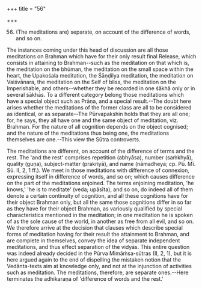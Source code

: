 +++
title = "56"

+++


56. (The meditations are) separate, on account of the difference of words, and so on.

The instances coming under this head of discussion are all those meditations on Brahman which have for their only result final Release, which consists in attaining to Brahman--such as the meditation on that which is, the meditation on the bhūman, the meditation on the small space within the heart, the Upakośala meditation, the Śāṇḍilya meditation, the meditation on Vaiśvānara, the meditation on the Self of bliss, the meditation on the Imperishable, and others--whether they be recorded in one śākhā only or in several śākhās. To a different category belong those meditations which have a special object such as Prāṇa, and a special result.--The doubt here arises whether the meditations of the former class are all to be considered as identical, or as separate--The Pūrvapakshin holds that they are all one; for, he says, they all have one and the same object of meditation, viz. Brahman. For the nature of all cognition depends on the object cognised; and the nature of the meditations thus being one, the meditations themselves are one.--This view the Sūtra controverts.

 The meditations are different, on account of the difference of terms and the rest. The 'and the rest' comprises repetition (abhyāsa), number (saṁkhyā), quality (guṇa), subject-matter (prakriyā), and name (nāmadheya; cp. Pū. Mī. Sū. II, 2, 1 ff.). We meet in those meditations with difference of connexion, expressing itself in difference of words, and so on; which causes difference on the part of the meditations enjoined. The terms enjoining meditation, 'he knows,' 'he is to meditate' (veda; upāsīta), and so on, do indeed all of them denote a certain continuity of cognition, and all these cognitions have for their object Brahman only, but all the same those cognitions differ in so far as they have for their object Brahman, as variously qualified by special characteristics mentioned in the meditation; in one meditation he is spoken of as the sole cause of the world, in another as free from all evil, and so on. We therefore arrive at the decision that clauses which describe special forms of meditation having for their result the attainment to Brahman, and are complete in themselves, convey the idea of separate independent meditations, and thus effect separation of the vidyās. This entire question was indeed already decided in the Pūrva Mimāṁsa-sūtras (II, 2, 1), but it is here argued again to the end of dispelling the mistaken notion that the Vedānta-texts aim at knowledge only, and not at the injunction of activities such as meditation. The meditations, therefore, are separate ones.--Here terminates the adhikaraṇa of 'difference of words and the rest.'

